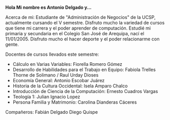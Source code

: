 **Hola Mi nombre es Antonio Delgado y...**

Acerca de mi:
Estudiante de "Administración de Negocios" de la UCSP, actualmente cursando el V semestre. Disfruto mucho la variedad de cursos que tiene mi carrera y el poder aprender de computación. Estudié mi primaria y secundaria en el Colegio San José de Arequipa, nací el 11/01/2005. Disfruto mucho el hacer deporte y el poder relacionarme con gente.

Docentes de cursos llevados este semestre:
- Cálculo en Varias Variables: Fiorella Romero Gómez
- Desarrollo de Habilidades para el Trabajo en Equipo: Fabiola Trelles Thorne de Solimano / Raul Urday Dioses
- Economía General: Antonio Escobar Juárez
- Historia de la Cultura Occidental: Isela Amparo Chalco
- Introducción de Ciencia de la Computación: Ernesto Cuadros Vargas 
- Teología 1: Julian Ignacio Lopez
- Persona Familia y Matrimonio: Carolina Dianderas Cáceres

Compañeros:
Fabián Delgado 
Diego Quispe 

